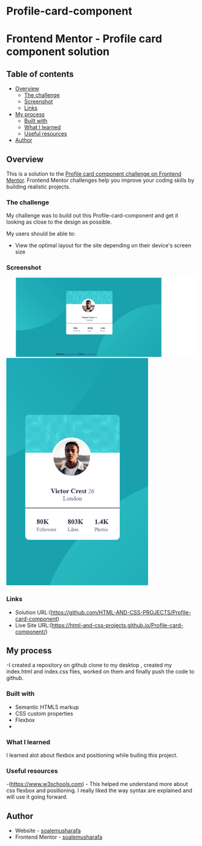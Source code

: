 # Profile-card-component

# Frontend Mentor - Profile card component solution


## Table of contents

- [Overview](#overview)
  - [The challenge](#the-challenge)
  - [Screenshot](#screenshot)
  - [Links](#links)
- [My process](#my-process)
  - [Built with](#built-with)
  - [What I learned](#what-i-learned)
  - [Useful resources](#useful-resources)
- [Author](#author)


## Overview
This is a solution to the [Profile card component challenge on Frontend Mentor](https://www.frontendmentor.io/challenges/profile-card-component-cfArpWshJ). Frontend Mentor challenges help you improve your coding skills by building realistic projects. 

### The challenge

My challenge was to build out this Profile-card-component and get it looking as close to the design as possible.

My users should be able to:

- View the optimal layout for the site depending on their device's screen size
  
### Screenshot

![](https://github.com/HTML-AND-CSS-PROJECTS/Profile-card-component/blob/main/Screenshots/Screenshot%202021-07-28%20at%2014-45-29%20profile-card.png)
![](https://github.com/HTML-AND-CSS-PROJECTS/Profile-card-component/blob/main/Screenshots/Screenshot%202021-07-28%20at%2014-46-11%20profile-card.png)



### Links

- Solution URL:(https://github.com/HTML-AND-CSS-PROJECTS/Profile-card-component)
- Live Site URL:(https://html-and-css-projects.github.io/Profile-card-component/)

## My process
-I created a repository on github clone to my desktop , created my index.html and index.css files, worked on them and finally push the code to github.

### Built with

- Semantic HTML5 markup
- CSS custom properties
- Flexbox
- 

### What I learned

I learned alot about  flexbox and positioning while builing this project. 




### Useful resources

-(https://www.w3schools.com) - This helped me understand more about css flexbox and positioning. I really liked the way syntax are explained and will use it going forward.


## Author

- Website - [soalemusharafa](https://github.com/soalemusharafa)
- Frontend Mentor - [soalemusharafa](https://www.frontendmentor.io/profile/soalemusharafa)


